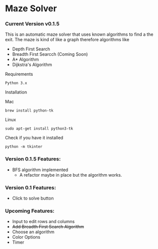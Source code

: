 # Maze Solver
### Current Version v0.1.5

This is an automatic maze solver that uses known algorithms to find a the exit. The maze is kind of like a graph therefore algorithms like
- Depth First Search
- Breadth First Searcch (Coming Soon)
- A* Algorithm
- Dijkstra's Algorithm

Requirements

`Python 3.x`

Installation

Mac

`brew install python-tk`

Linux  

`sudo apt-get install python3-tk`

Check if you have it installed

`python -m tkinter`

### Version 0.1.5 Features:
- BFS algorithm implemented
  - A refactor maybe in place but the algorithm works.
  

### Version 0.1 Features:
- Click to solve button

### Upcoming Features:
- Input to edit rows and columns
- ~~Add Breadth First Search Algorithm~~
- Choose an algorithm
- Color Options
- Timer
